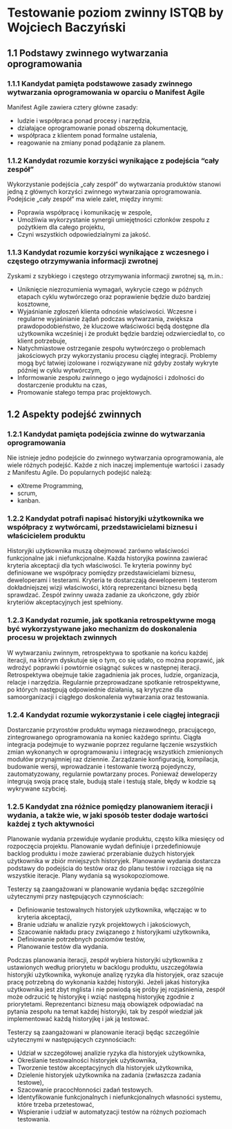 # Testowanie poziom zwinny ISTQB by Wojciech Baczyński

## 1.1 Podstawy zwinnego wytwarzania oprogramowania

### 1.1.1 Kandydat pamięta podstawowe zasady zwinnego wytwarzania oprogramowania w oparciu o Manifest Agile

Manifest Agile zawiera cztery główne zasady:

- ludzie i współpraca ponad procesy i narzędzia,
- działające oprogramowanie ponad obszerną dokumentację,
- współpraca z klientem ponad formalne ustalenia,
- reagowanie na zmiany ponad podążanie za planem.

### 1.1.2 Kandydat rozumie korzyści wynikające z podejścia “cały zespół”

Wykorzystanie podejścia „cały zespół” do wytwarzania produktów stanowi jedną z głównych korzyści zwinnego wytwarzania oprogramowania. Podejście „cały zespół” ma wiele zalet, między innymi:

- Poprawia współpracę i komunikację w zespole,
- Umożliwia wykorzystanie synergii umiejętności członków zespołu z pożytkiem dla całego projektu,
- Czyni wszystkich odpowiedzialnymi za jakość.

### 1.1.3 Kandydat rozumie korzyści wynikające z wczesnego i częstego otrzymywania informacji zwrotnej

Zyskami z szybkiego i częstego otrzymywania informacji zwrotnej są, m.in.:

- Uniknięcie niezrozumienia wymagań, wykrycie czego w późnych etapach cyklu
  wytwórczego oraz poprawienie będzie dużo bardziej kosztowne,
- Wyjaśnianie zgłoszeń klienta odnośnie właściwości. Wczesne i regularne wyjaśnianie żądań podczas wytwarzania, zwiększa prawdopodobieństwo, że kluczowe właściwości będą dostępne dla użytkownika wcześniej i że produkt będzie bardziej odzwierciedlał
  to, co klient potrzebuje,
- Natychmiastowe ostrzeganie zespołu wytwórczego o problemach jakościowych przy
  wykorzystaniu procesu ciągłej integracji. Problemy mogą być łatwiej izolowane i
  rozwiązywane niż gdyby zostały wykryte później w cyklu wytwórczym,
- Informowanie zespołu zwinnego o jego wydajności i zdolności do dostarczenie
  produktu na czas,
- Promowanie stałego tempa prac projektowych.

## 1.2 Aspekty podejść zwinnych

### 1.2.1 Kandydat pamięta podejścia zwinne do wytwarzania oprogramowania

Nie istnieje jedno podejście do zwinnego wytwarzania oprogramowania, ale wiele różnych podejść. Każde z nich inaczej implementuje wartości i zasady z Manifestu Agile. Do popularnych podejść należą:

- eXtreme Programming,
- scrum,
- kanban.

### 1.2.2 Kandydat potrafi napisać historyjki użytkownika we współpracy z wytwórcami, przedstawicielami biznesu i właścicielem produktu

Historyjki użytkownika muszą obejmować zarówno właściwości funkcjonalne jak i niefunkcjonalne. Każda historyjka powinna zawierać kryteria akceptacji dla tych właściwości. Te kryteria powinny być definiowane we współpracy pomiędzy przedstawicielami biznesu, deweloperami i testerami. Kryteria te dostarczają deweloperem i testerom dokładniejszej wizji właściwości, którą reprezentanci biznesu będą sprawdzać. Zespół zwinny uważa zadanie za ukończone, gdy zbiór kryteriów akceptacyjnych jest spełniony.

### 1.2.3 Kandydat rozumie, jak spotkania retrospektywne mogą być wykorzystywane jako mechanizm do doskonalenia procesu w projektach zwinnych

W wytwarzaniu zwinnym, retrospektywa to spotkanie na końcu każdej iteracji, na którym dyskutuje się o tym, co się udało, co można poprawić, jak wdrożyć poprawki i powtórnie osiągnąć sukces w następnej iteracji. Retrospektywa obejmuje takie zagadnienia jak proces, ludzie, organizacja, relacje i narzędzia. Regularnie przeprowadzane spotkanie retrospektywne, po których następują odpowiednie działania, są krytyczne dla samoorganizacji i ciągłego doskonalenia wytwarzania oraz testowania.

### 1.2.4 Kandydat rozumie wykorzystanie i cele ciągłej integracji

Dostarczanie przyrostów produktu wymaga niezawodnego, pracującego, zintegrowanego oprogramowania na koniec każdego sprintu. Ciągła integracja podejmuje to wyzwanie poprzez regularne łączenie wszystkich zmian wykonanych w oprogramowaniu i integrację wszystkich zmienionych modułów przynajmniej raz dziennie. Zarządzanie konfiguracją, kompilacja, budowanie wersji, wprowadzanie i testowanie tworzą pojedynczy, zautomatyzowany, regularnie powtarzany proces. Ponieważ deweloperzy integrują swoją pracę stale, budują stale i testują stale, błędy w kodzie są wykrywane szybciej.

### 1.2.5 Kandydat zna różnice pomiędzy planowaniem iteracji i wydania, a także wie, w jaki sposób tester dodaje wartości każdej z tych aktywności

Planowanie wydania przewiduje wydanie produktu, często kilka miesięcy od rozpoczęcia projektu. Planowanie wydań definiuje i przedefiniowuje backlog produktu i może zawierać przerabianie dużych historyjek użytkownika w zbiór mniejszych historyjek. Planowanie wydania dostarcza podstawy do podejścia do testów oraz do planu testów i rozciąga się na wszystkie iteracje. Plany wydania są wysokopoziomowe.

Testerzy są zaangażowani w planowanie wydania będąc szczególnie użytecznymi przy następujących czynnościach:

- Definiowanie testowalnych historyjek użytkownika, włączając w to kryteria akceptacji,
- Branie udziału w analizie ryzyk projektowych i jakościowych,
- Szacowanie nakładu pracy związanego z historyjkami użytkownika,
- Definiowanie potrzebnych poziomów testów,
- Planowanie testów dla wydania.

Podczas planowania iteracji, zespół wybiera historyjki użytkownika z ustawionych według priorytetu w backlogu produktu, uszczegóławia historyjki użytkownika, wykonuje analizę ryzyka dla historyjek, oraz szacuje pracę potrzebną do wykonania każdej historyjki. Jeżeli jakaś historyjka użytkownika jest zbyt mglista i nie powiodą się próby jej rozjaśnienia, zespół może odrzucić tę historyjkę i wziąć następną historyjkę zgodnie z priorytetami. Reprezentanci biznesu mają obowiązek odpowiadać na pytania zespołu na temat każdej historyjki, tak by zespół wiedział jak implementować każdą historyjkę i jak ją testować.

Testerzy są zaangażowani w planowanie iteracji będąc szczególnie użytecznymi w następujących czynnościach:

- Udział w szczegółowej analizie ryzyka dla historyjek użytkownika,
- Określanie testowalności historyjek użytkownika,
- Tworzenie testów akceptacyjnych dla historyjek użytkownika,
- Dzielenie historyjek użytkownika na zadania (zwłaszcza zadania testowe),
- Szacowanie pracochłonności zadań testowych.
- Identyfikowanie funkcjonalnych i niefunkcjonalnych własności systemu, które trzeba przetestować,
- Wspieranie i udział w automatyzacji testów na różnych poziomach testowania.
